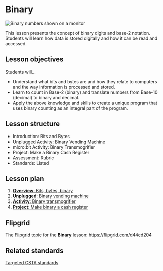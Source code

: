 # Binary

![Binary numbers shown on a monitor](/static/courses/csintro/binary/binary-crt.png)

This lesson presents the concept of binary digits and base-2 notation.  Students will learn how data is stored digitally and how it can be read and accessed.

## Lesson objectives

Students will...
* Understand what bits and bytes are and how they relate to computers and the way information is processed and stored.
* Learn to count in Base-2 (binary) and translate numbers from Base-10 (decimal) to binary and decimal.
* Apply the above knowledge and skills to create a unique program that uses binary counting as an integral part of the program.

## Lesson structure

* Introduction: Bits and Bytes
* Unplugged Activity: Binary Vending Machine
* micro:bit Activity: Binary Transmogrifier
* Project: Make a Binary Cash Register
* Assessment: Rubric 
* Standards: Listed

## Lesson plan

1. [**Overview**: Bits, bytes, binary](/courses/csintro/binary/overview)
2. [**Unplugged**: Binary vending machine](/courses/csintro/binary/unplugged)
3. [**Activity**: Binary transmogrifier](/courses/csintro/binary/activity)
4. [**Project**: Make binary a cash register](/courses/csintro/binary/project)

## Flipgrid

The [Flipgrid](https://info.flipgrid.com/) topic for the **Binary** lesson: https://flipgrid.com/d44cd204

## Related standards

[Targeted CSTA standards](/courses/csintro/binary/standards)
